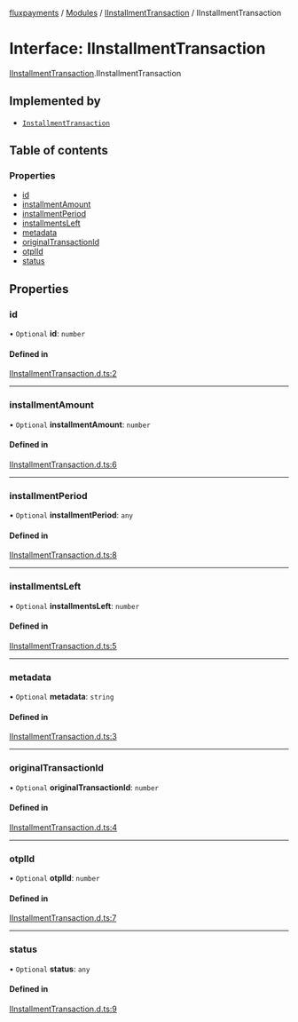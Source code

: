 [fluxpayments](../README.md) / [Modules](../modules.md) / [IInstallmentTransaction](../modules/IInstallmentTransaction.md) / IInstallmentTransaction

# Interface: IInstallmentTransaction

[IInstallmentTransaction](../modules/IInstallmentTransaction.md).IInstallmentTransaction

## Implemented by

- [`InstallmentTransaction`](../classes/InstallmentTransaction.InstallmentTransaction.md)

## Table of contents

### Properties

- [id](IInstallmentTransaction.IInstallmentTransaction.md#id)
- [installmentAmount](IInstallmentTransaction.IInstallmentTransaction.md#installmentamount)
- [installmentPeriod](IInstallmentTransaction.IInstallmentTransaction.md#installmentperiod)
- [installmentsLeft](IInstallmentTransaction.IInstallmentTransaction.md#installmentsleft)
- [metadata](IInstallmentTransaction.IInstallmentTransaction.md#metadata)
- [originalTransactionId](IInstallmentTransaction.IInstallmentTransaction.md#originaltransactionid)
- [otplId](IInstallmentTransaction.IInstallmentTransaction.md#otplid)
- [status](IInstallmentTransaction.IInstallmentTransaction.md#status)

## Properties

### id

• `Optional` **id**: `number`

#### Defined in

[IInstallmentTransaction.d.ts:2](https://github.com/fluxpayments1/fluxpayments_api_ts/blob/6c376cfc3c8c7c4ca0e0f4fd00e25765d4618bd7/src/types/flux_types/IInstallmentTransaction.d.ts#L2)

___

### installmentAmount

• `Optional` **installmentAmount**: `number`

#### Defined in

[IInstallmentTransaction.d.ts:6](https://github.com/fluxpayments1/fluxpayments_api_ts/blob/6c376cfc3c8c7c4ca0e0f4fd00e25765d4618bd7/src/types/flux_types/IInstallmentTransaction.d.ts#L6)

___

### installmentPeriod

• `Optional` **installmentPeriod**: `any`

#### Defined in

[IInstallmentTransaction.d.ts:8](https://github.com/fluxpayments1/fluxpayments_api_ts/blob/6c376cfc3c8c7c4ca0e0f4fd00e25765d4618bd7/src/types/flux_types/IInstallmentTransaction.d.ts#L8)

___

### installmentsLeft

• `Optional` **installmentsLeft**: `number`

#### Defined in

[IInstallmentTransaction.d.ts:5](https://github.com/fluxpayments1/fluxpayments_api_ts/blob/6c376cfc3c8c7c4ca0e0f4fd00e25765d4618bd7/src/types/flux_types/IInstallmentTransaction.d.ts#L5)

___

### metadata

• `Optional` **metadata**: `string`

#### Defined in

[IInstallmentTransaction.d.ts:3](https://github.com/fluxpayments1/fluxpayments_api_ts/blob/6c376cfc3c8c7c4ca0e0f4fd00e25765d4618bd7/src/types/flux_types/IInstallmentTransaction.d.ts#L3)

___

### originalTransactionId

• `Optional` **originalTransactionId**: `number`

#### Defined in

[IInstallmentTransaction.d.ts:4](https://github.com/fluxpayments1/fluxpayments_api_ts/blob/6c376cfc3c8c7c4ca0e0f4fd00e25765d4618bd7/src/types/flux_types/IInstallmentTransaction.d.ts#L4)

___

### otplId

• `Optional` **otplId**: `number`

#### Defined in

[IInstallmentTransaction.d.ts:7](https://github.com/fluxpayments1/fluxpayments_api_ts/blob/6c376cfc3c8c7c4ca0e0f4fd00e25765d4618bd7/src/types/flux_types/IInstallmentTransaction.d.ts#L7)

___

### status

• `Optional` **status**: `any`

#### Defined in

[IInstallmentTransaction.d.ts:9](https://github.com/fluxpayments1/fluxpayments_api_ts/blob/6c376cfc3c8c7c4ca0e0f4fd00e25765d4618bd7/src/types/flux_types/IInstallmentTransaction.d.ts#L9)
